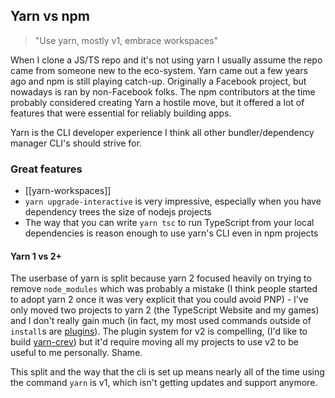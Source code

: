 ## Yarn vs npm

> "Use yarn, mostly v1, embrace workspaces"

When I clone a JS/TS repo and it's not using yarn I usually assume the repo came from someone new to the eco-system. Yarn came out a few years ago and npm is still playing catch-up. Originally a Facebook project, but nowadays is ran by non-Facebook folks. The npm contributors at the time probably considered creating Yarn a hostile move, but it offered a lot of features that were essential for reliably building apps.

Yarn is the CLI developer experience I think all other bundler/dependency manager CLI's should strive for. 

### Great features

- [[yarn-workspaces]]
- `yarn upgrade-interactive` is very impressive, especially when you have dependency trees the size of nodejs projects
- The way that you can write `yarn tsc` to run TypeScript from your local dependencies is reason enough to use yarn's CLI even in npm projects  

#### Yarn 1 vs 2+

The userbase of yarn is split because yarn 2 focused heavily on trying to remove `node_modules` which was probably a mistake (I think people started to adopt yarn 2 once it was very explicit that you could avoid PNP) - I've only moved two projects to yarn 2 (the TypeScript Website and my games) and I don't really gain much (in fact, my most used commands outside of `install`s are [plugins](https://github.com/microsoft/TypeScript-Website/tree/v2/.yarn/plugins/%40yarnpkg)). The plugin system for v2 is compelling, (I'd like to build [yarn-crev](https://github.com/crev-dev)) but it'd require moving all my projects to use v2 to be useful to me personally. Shame.

This split and the way that the cli is set up means nearly all of the time using the command `yarn` is v1, which isn't getting updates and support anymore.
